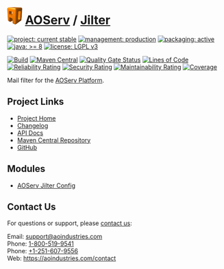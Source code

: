 # [<img src="ao-logo.png" alt="AO Logo" width="35" height="40">](https://github.com/ao-apps) [AOServ](https://aoindustries.com/aoserv/) / [Jilter](https://github.com/ao-apps/aoserv-jilter)

[![project: current stable](https://aoindustries.com/ao-badges/project-current-stable.svg)](https://aoindustries.com/life-cycle#project-current-stable)
[![management: production](https://aoindustries.com/ao-badges/management-production.svg)](https://aoindustries.com/life-cycle#management-production)
[![packaging: active](https://aoindustries.com/ao-badges/packaging-active.svg)](https://aoindustries.com/life-cycle#packaging-active)  
[![java: &gt;= 8](https://aoindustries.com/ao-badges/java-8.svg)](https://docs.oracle.com/javase/8/)
[![license: LGPL v3](https://aoindustries.com/ao-badges/license-lgpl-3.0.svg)](https://www.gnu.org/licenses/lgpl-3.0)

[![Build](https://github.com/ao-apps/aoserv-jilter/workflows/Build/badge.svg?branch=master)](https://github.com/ao-apps/aoserv-jilter/actions?query=workflow%3ABuild)
[![Maven Central](https://maven-badges.herokuapp.com/maven-central/com.aoindustries/aoserv-jilter/badge.svg)](https://maven-badges.herokuapp.com/maven-central/com.aoindustries/aoserv-jilter)
[![Quality Gate Status](https://sonarcloud.io/api/project_badges/measure?branch=master&project=com.aoapps.platform%3Aaoapps-jilter&metric=alert_status)](https://sonarcloud.io/dashboard?branch=master&id=com.aoapps.platform%3Aaoapps-jilter)
[![Lines of Code](https://sonarcloud.io/api/project_badges/measure?branch=master&project=com.aoapps.platform%3Aaoapps-jilter&metric=ncloc)](https://sonarcloud.io/component_measures?branch=master&id=com.aoapps.platform%3Aaoapps-jilter&metric=ncloc)  
[![Reliability Rating](https://sonarcloud.io/api/project_badges/measure?branch=master&project=com.aoapps.platform%3Aaoapps-jilter&metric=reliability_rating)](https://sonarcloud.io/component_measures?branch=master&id=com.aoapps.platform%3Aaoapps-jilter&metric=Reliability)
[![Security Rating](https://sonarcloud.io/api/project_badges/measure?branch=master&project=com.aoapps.platform%3Aaoapps-jilter&metric=security_rating)](https://sonarcloud.io/component_measures?branch=master&id=com.aoapps.platform%3Aaoapps-jilter&metric=Security)
[![Maintainability Rating](https://sonarcloud.io/api/project_badges/measure?branch=master&project=com.aoapps.platform%3Aaoapps-jilter&metric=sqale_rating)](https://sonarcloud.io/component_measures?branch=master&id=com.aoapps.platform%3Aaoapps-jilter&metric=Maintainability)
[![Coverage](https://sonarcloud.io/api/project_badges/measure?branch=master&project=com.aoapps.platform%3Aaoapps-jilter&metric=coverage)](https://sonarcloud.io/component_measures?branch=master&id=com.aoapps.platform%3Aaoapps-jilter&metric=Coverage)

Mail filter for the [AOServ Platform](https://aoindustries.com/aoserv/).

## Project Links
* [Project Home](https://aoindustries.com/aoserv/jilter/)
* [Changelog](https://aoindustries.com/aoserv/jilter/changelog)
* [API Docs](https://aoindustries.com/aoserv/jilter/apidocs/)
* [Maven Central Repository](https://search.maven.org/artifact/com.aoindustries/aoserv-jilter)
* [GitHub](https://github.com/ao-apps/aoserv-jilter)

## Modules
* [AOServ Jilter Config](https://github.com/ao-apps/aoserv-jilter-config)

## Contact Us
For questions or support, please [contact us](https://aoindustries.com/contact):

Email: [support@aoindustries.com](mailto:support@aoindustries.com)  
Phone: [1-800-519-9541](tel:1-800-519-9541)  
Phone: [+1-251-607-9556](tel:+1-251-607-9556)  
Web: https://aoindustries.com/contact
